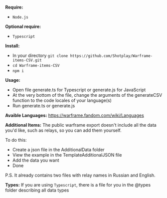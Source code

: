 **Require:**
 - `Node.js`

**Optional require:**
  - `Typescript`

**Install:**
 - In your directory `git clone https://github.com/Shotplay/Warframe-items-CSV.git`
 - `cd Warframe-items-CSV`
 - `npm i`

**Usage:**
 - Open file generate.ts for Typescript or generate.js for JavaScript
 - At the very bottom of the file, change the arguments of the generateCSV function to the code locales of your language(s)
 - Run generate.ts or generate.js

**Avaible Languages:**
 https://warframe.fandom.com/wiki/Languages

**Additional Items:**
The public warframe export doesn't include all the data you'd like, such as relays, so you can add them yourself.

 To do this:
  - Create a json file in the AdditionalData folder
  - View the example in the TemplateAdditionalJSON file
  - Add the data you want
  - Done

P.S. It already contains two files with relay names in Russian and English.

**Types:**
If you are using `Typescript`, there is a file for you in the @types folder describing all data types
